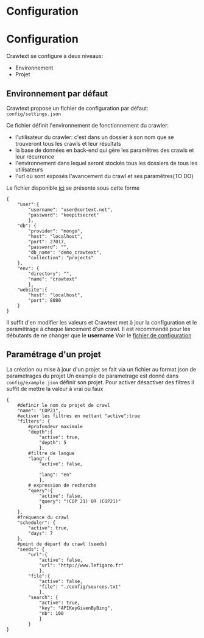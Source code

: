 # Configuration

# Configuration
Crawtext se configure à deux niveaux:
* Environnement
* Projet
## Environnement par défaut

Crawtext propose un fichier de configuration par défaut: ```config/settings.json```

Ce fichier définit l'environnement de fonctionnement du crawler:
* l'utilisateur du crawler: c'est dans un dossier à son nom que se trouveront tous les crawls et leur résultats 
* la base de données en back-end qui gère les paramêtres des crawls et leur récurrence
* l'environnement dans lequel seront stockés tous les dossiers de tous les utilisateurs
* l'url où sont exposés l'avancement du crawl et ses paramêtres(TO DO)

Le fichier disponible [ici](./config/settings.json) se présente sous cette forme
```
{
	"user":{
        "username": "user@cortext.net",
        "password": "keepitsecret"
        },
	"db": {
        "provider": "mongo",
		"host": "localhost",
		"port": 27017,
        "password": "",
        "db_name": "demo_crawtext",
		"collection": "projects"
	},
    "env": {
        "directory": "",
        "name": "crawtext"
        },
    "website":{
        "host": "localhost",
        "port": 8080
    }
}
```
Il suffit d'en modifier les valeurs et Crawtext met à jour la configuration et le paramêtrage à chaque lancement d'un crawl.
Il est recommandé pour les débutants de ne changer que le **username**
Voir le [fichier de configuration](./config/settings.json)

## Paramétrage d'un projet

La création ou mise à jour d'un projet se fait via un fichier au format json de parametrages du projet
Un example de parametrage est donné dans ```config/example.json```
définir son projet. Pour activer désactiver des filtres il suffit de mettre la valeur à vrai ou faux

```
{
    #definir le nom du projet de crawl
    "name": "COP21",
    #activer les filtres en mettant "active":true 
    "filters": {
        #profondeur maximale
        "depth":{ 
            "active": true,
            "depth": 5
            },
        #filtre de langue
        "lang":{
            "active": false,

            "lang": "en"
            },
        # expression de recherche
        "query":{
            "active": false,
            "query": "(COP 21) OR (COP21)"
            }
    },
    #fréquence du crawl
    "scheduler": {
        "active": true,
        "days": 7
    },
    #point de départ du crawl (seeds)
    "seeds": {
        "url":{
            "active": false,
            "url": "http://www.lefigaro.fr"
            },
        "file":{
            "active": false,
            "file": "./config/sources.txt"
            },
        "search": {
            "active": true,
            "key": "APIKeyGivenByBing",
            "nb": 100
            }
        }
}
```